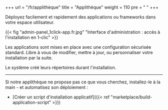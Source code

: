 +++
url = "/fr/applithèque"
title = "Applithèque"
weight = 110
pre = "<i class='fas fa-fw fa-store'></i> "
+++

Déployez facilement et rapidement des applications ou frameworks dans votre espace utilisateur.

{{< fig "admin-panel_1click-app.fr.jpg" "Interface d'administration : accès à l'installation en 1-clic" >}}

Les applications sont mises en place avec une configuration sécurisée standard. Libre à vous de modifier, mettre à jour, ou personnaliser votre installation par la suite.

Le système créé leurs répertoires durant l'installation.

---

Si notre applithèque ne propose pas ce que vous cherchez, installez-le à la main - et automatisez son déploiement :

- [Créer un script d'installation applicatif]({{< ref "marketplace/build-application-script" >}})
